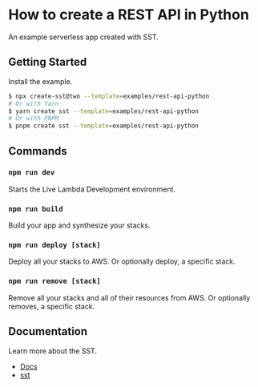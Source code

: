 # How to create a REST API in Python

An example serverless app created with SST.

## Getting Started

Install the example.

```bash
$ npx create-sst@two --template=examples/rest-api-python
# Or with Yarn
$ yarn create sst --template=examples/rest-api-python
# Or with PNPM
$ pnpm create sst --template=examples/rest-api-python
```

## Commands

### `npm run dev`

Starts the Live Lambda Development environment.

### `npm run build`

Build your app and synthesize your stacks.

### `npm run deploy [stack]`

Deploy all your stacks to AWS. Or optionally deploy, a specific stack.

### `npm run remove [stack]`

Remove all your stacks and all of their resources from AWS. Or optionally removes, a specific stack.

## Documentation

Learn more about the SST.

- [Docs](https://docs.sst.dev/)
- [sst](https://docs.sst.dev/packages/sst)
